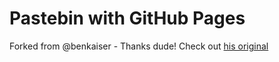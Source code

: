 # Pastebin with GitHub Pages

Forked from @benkaiser - Thanks dude! Check out [his original](https://github.com/benkaiser/pages-pastebin)

